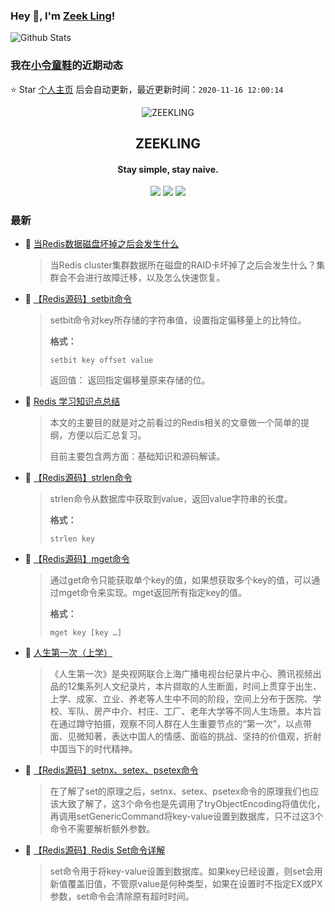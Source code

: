 ### Hey 👋, I'm [Zeek Ling](https://www.zeekling.cn)! 
![Github Stats](https://github-readme-stats.vercel.app/api?username=zeekling&show_icons=true) 
### 我在[小令童鞋](https://www.zeekling.cn)的近期动态

⭐️ Star [个人主页](https://github.com/zeekling/zeekling) 后会自动更新，最近更新时间：`2020-11-16 12:00:14`

<p align="center"><img alt="ZEEKLING" src="https://img.zeekling.cn/images/2020/02/23/logo.th.png"></p><h2 align="center">ZEEKLING
</h2>

<h4 align="center">Stay simple, stay naive.</h4>
<p align="center"><a title="ZEEKLING" target="_blank" href="https://github.com/zeekling/zeekling"><img src="https://img.shields.io/github/last-commit/zeekling/zeekling.svg?style=flat-square&color=FF9900"></a>
<a title="GitHub repo size in bytes" target="_blank" href="https://github.com/zeekling/zeekling"><img src="https://img.shields.io/github/repo-size/zeekling/zeekling.svg?style=flat-square"></a>
<a title="Hits" target="_blank" href="https://github.com/zeekling/hits"><img src="https://hits.b3log.org/zeekling/zeekling.svg"></a></p>

### 最新

* 📝 [当Redis数据磁盘坏掉之后会发生什么](https://www.zeekling.cn/articles/2020/11/09/1604937462651.html) 
    > <p>当Redis cluster集群数据所在磁盘的RAID卡坏掉了之后会发生什么？集群会不会进行故障迁移，以及怎么快速恢复。</p>
* 📝 [【Redis源码】setbit命令](https://www.zeekling.cn/articles/2020/11/14/1605354792615.html) 
    > <p>setbit命令对key所存储的字符串值，设置指定偏移量上的比特位。</p>
    > <p><strong>格式：</strong></p>
    > <pre><code class="language-bash highlight-chroma">setbit key offset value
    > </code></pre>
    > <p>返回值： 返回指定偏移量原来存储的位。</p>
* 📝 [Redis 学习知识点总结](https://www.zeekling.cn/articles/2020/09/01/1598892381872.html) 
    > <p>本文的主要目的就是对之前看过的Redis相关的文章做一个简单的提纲，方便以后汇总复习。</p>
    > <p>目前主要包含两方面：基础知识和源码解读。</p>
* 📝 [【Redis源码】strlen命令](https://www.zeekling.cn/articles/2020/11/11/1605098851638.html) 
    > <p>strlen命令从数据库中获取到value，返回value字符串的长度。</p>
    > <p><strong>格式：</strong></p>
    > <pre><code class="language-bash highlight-chroma">strlen key
    > </code></pre>
* 📝 [【Redis源码】mget命令](https://www.zeekling.cn/articles/2020/11/11/1605109223498.html) 
    > <p>通过get命令只能获取单个key的值，如果想获取多个key的值，可以通过mget命令来实现。mget返回所有指定key的值。</p>
    > <p><strong>格式：</strong></p>
    > <pre><code class="language-bash highlight-chroma">mget key <span class="highlight-o">[</span>key …<span class="highlight-o">]</span>
    > </code></pre>
* 📝 [人生第一次（上学）](https://www.zeekling.cn/articles/2020/11/08/1604808358057.html) 
    > <p>《人生第一次》是央视网联合上海广播电视台纪录片中心、腾讯视频出品的12集系列人文纪录片，本片撷取的人生断面，时间上贯穿于出生、上学、成家、立业、养老等人生中不同的阶段，空间上分布于医院、学校、军队、房产中介、村庄、工厂、老年大学等不同人生场景。本片旨在通过蹲守拍摄，观察不同人群在人生重要节点的“第一次”，以点带面、见微知著，表达中国人的情感、面临的挑战、坚持的价值观，折射中国当下的时代精神。</p>
* 📝 [【Redis源码】setnx、setex、psetex命令](https://www.zeekling.cn/articles/2020/11/08/1604821520818.html) 
    > <p>在了解了set的原理之后，setnx、setex、psetex命令的原理我们也应该大致了解了，这3个命令也是先调用了tryObjectEncoding将值优化，再调用setGenericCommand将key-value设置到数据库，只不过这3个命令不需要解析额外参数。</p>
* 📝 [【Redis源码】Redis Set命令详解](https://www.zeekling.cn/articles/2020/11/08/1604816679827.html) 
    > <p>set命令用于将key-value设置到数据库。如果key已经设置，则set会用新值覆盖旧值，不管原value是何种类型，如果在设置时不指定EX或PX参数，set命令会清除原有超时时间。</p>




